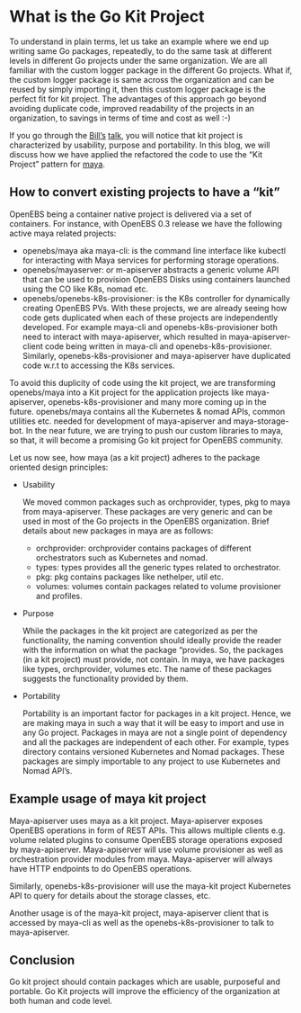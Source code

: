 # What is the Go Kit Project

To understand in plain terms, let us take an example where we end up writing same Go packages, repeatedly, to do the same task at different levels in different Go projects under the same organization. We are all familiar with the custom logger package in the different Go projects.
What if, the custom logger package is same across the organization and can be reused by simply importing it, then this custom logger package is the perfect fit for kit project. The advantages of this approach go beyond avoiding duplicate code, improved readability of the projects in an organization, to savings in terms of time and cost as well :-)

If you go through the [Bill’s](https://twitter.com/goinggodotnet) [talk](https://youtu.be/spKM5CyBwJA?list=PLFjrjdmBd0CoclkJ_JdBET5fzz4u0SELZ), you will notice that kit project is characterized by usability, purpose and portability. In this blog, we will discuss how we have applied the refactored the code to use the “Kit Project” pattern for [maya](https://github.com/openebs/maya).

## How to convert existing projects to have a “kit”

OpenEBS being a container native project is delivered via a set of containers. For instance, with OpenEBS 0.3 release we have the following active maya related projects:

- openebs/maya aka maya-cli: is the command line interface like kubectl for interacting with Maya services for performing storage operations.
- openebs/mayaserver: or m-apiserver abstracts a generic volume API that can be used to provision OpenEBS Disks using containers launched using the CO like K8s, nomad etc.
- openebs/openebs-k8s-provisioner: is the K8s controller for dynamically creating OpenEBS PVs. With these projects, we are already seeing how code gets duplicated when each of these projects are independently developed. For example maya-cli and openebs-k8s-provisioner both need to interact with maya-apiserver, which resulted in maya-apiserver-client code being written in maya-cli and openebs-k8s-provisioner. Similarly, openebs-k8s-provisioner and maya-apiserver have duplicated code w.r.t to accessing the K8s services.

To avoid this duplicity of code using the kit project, we are transforming openebs/maya into a Kit project for the application projects like maya-apiserver, openebs-k8s-provisioner and many more coming up in the future. openebs/maya contains all the Kubernetes & nomad APIs, common utilities etc. needed for development of maya-apiserver and maya-storage-bot. In the near future, we are trying to push our custom libraries to maya, so that, it will become a promising Go kit project for OpenEBS community.

Let us now see, how maya (as a kit project) adheres to the package oriented design principles:

- Usability

  We moved common packages such as orchprovider, types, pkg to maya from maya-apiserver. These packages are very generic and can be used in most of the Go projects in the OpenEBS organization. Brief details about new packages in maya are as follows:

  - orchprovider: orchprovider contains packages of different orchestrators such as Kubernetes and nomad.
  - types: types provides all the generic types related to orchestrator.
  - pkg: pkg contains packages like nethelper, util etc.
  - volumes: volumes contain packages related to volume provisioner and profiles.

- Purpose

    While the packages in the kit project are categorized as per the functionality, the naming convention should ideally provide the reader with the information on what the package “provides. So, the packages (in a kit project) must provide, not contain. In maya, we have packages like types, orchprovider, volumes etc. The name of these packages suggests the functionality provided by them.

- Portability

    Portability is an important factor for packages in a kit project. Hence, we are making maya in such a way that it will be easy to import and use in any Go project. Packages in maya are not a single point of dependency and all the packages are independent of each other. For example, types directory contains versioned Kubernetes and Nomad packages. These packages are simply importable to any project to use Kubernetes and Nomad API’s.

## Example usage of maya kit project

Maya-apiserver uses maya as a kit project. Maya-apiserver exposes OpenEBS operations in form of REST APIs. This allows multiple clients e.g. volume related plugins to consume OpenEBS storage operations exposed by maya-apiserver. Maya-apiserver will use volume provisioner as well as orchestration provider modules from maya. Maya-apiserver will always have HTTP endpoints to do OpenEBS operations.

Similarly, openebs-k8s-provisioner will use the maya-kit project Kubernetes API to query for details about the storage classes, etc.

Another usage is of the maya-kit project, maya-apiserver client that is accessed by maya-cli as well as the openebs-k8s-provisioner to talk to maya-apiserver.

## Conclusion

Go kit project should contain packages which are usable, purposeful and portable. Go Kit projects will improve the efficiency of the organization at both human and code level.
